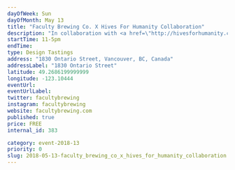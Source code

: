 ```yaml
---
dayOfWeek: Sun
dayOfMonth: May 13
title: "Faculty Brewing Co. X Hives For Humanity Collaboration"
description: "In collaboration with <a href=\"http://hivesforhumanity.com\">Hives For Humanity</a>, we have brewed a special pilot brew for VDW! Join us on Mother’s day for a special pop-up market: <br> - Honey and candles from H4H.<br> <br> - Demonstration frame with bees (weather dependent!)<br> <br> - Try Faculty's Honey Hefeweizen beer pilot brew on tap, a special brew for this event!<br> <br> - Raffle tickets - prize packs with beer, honey and Faculty brewing swag, with proceeds going towards H4H.<br> <br> - H4H Hive box for visitors to draw/write on, then this hive will become a home for the bees!"
startTime: 11-5pm
endTime: 
type: Design Tastings
address: "1830 Ontario Street, Vancouver, BC, Canada"
addressLabel: "1830 Ontario Street"
latitude: 49.2686199999999
longitude: -123.10444
eventUrl: 
eventUrlLabel: 
twitter: facultybrewing
instagram: facultybrewing
website: facultybrewing.com
published: true
price: FREE
internal_id: 383

category: event-2018-13
priority: 0
slug: 2018-05-13-faculty_brewing_co_x_hives_for_humanity_collaboration
---
```

